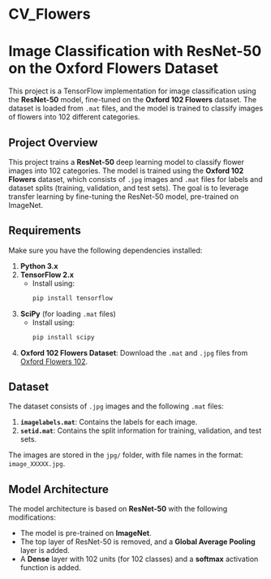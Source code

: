 # CV_Flowers
# Image Classification with ResNet-50 on the Oxford Flowers Dataset

This project is a TensorFlow implementation for image classification using the **ResNet-50** model, fine-tuned on the **Oxford 102 Flowers** dataset. The dataset is loaded from `.mat` files, and the model is trained to classify images of flowers into 102 different categories.

## Project Overview

This project trains a **ResNet-50** deep learning model to classify flower images into 102 categories. The model is trained using the **Oxford 102 Flowers** dataset, which consists of `.jpg` images and `.mat` files for labels and dataset splits (training, validation, and test sets). The goal is to leverage transfer learning by fine-tuning the ResNet-50 model, pre-trained on ImageNet.

## Requirements

Make sure you have the following dependencies installed:

1. **Python 3.x**
2. **TensorFlow 2.x**
   - Install using:
     ```bash
     pip install tensorflow
     ```
3. **SciPy** (for loading `.mat` files)
   - Install using:
     ```bash
     pip install scipy
     ```
4. **Oxford 102 Flowers Dataset**: Download the `.mat` and `.jpg` files from [Oxford Flowers 102](https://www.robots.ox.ac.uk/~vgg/data/flowers/102/).

## Dataset

The dataset consists of `.jpg` images and the following `.mat` files:

1. **`imagelabels.mat`**: Contains the labels for each image.
2. **`setid.mat`**: Contains the split information for training, validation, and test sets.

The images are stored in the `jpg/` folder, with file names in the format: `image_XXXXX.jpg`.

## Model Architecture

The model architecture is based on **ResNet-50** with the following modifications:

- The model is pre-trained on **ImageNet**.
- The top layer of ResNet-50 is removed, and a **Global Average Pooling** layer is added.
- A **Dense** layer with 102 units (for 102 classes) and a **softmax** activation function is added.


